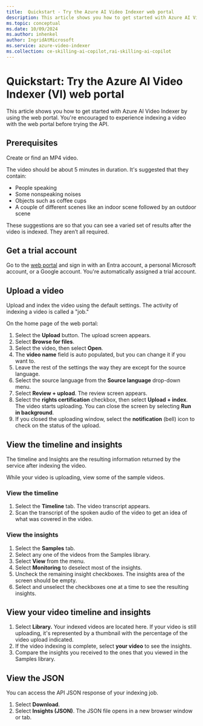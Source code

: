 ```yaml
---
title:  Quickstart - Try the Azure AI Video Indexer web portal
description: This article shows you how to get started with Azure AI Video Indexer (VI) by using the web portal. You're encouraged to experience indexing a video with the web portal before trying the API.
ms.topic: conceptual
ms.date: 10/09/2024
ms.author: inhenkel
author: IngridAtMicrosoft
ms.service: azure-video-indexer
ms.collection: ce-skilling-ai-copilot,rai-skilling-ai-copilot
---
```


# Quickstart: Try the Azure AI Video Indexer (VI) web portal

This article shows you how to get started with Azure AI Video Indexer by using the web portal. You're encouraged to experience indexing a video with the web portal before trying the API.

## Prerequisites

Create or find an MP4 video.

The video should be about 5 minutes in duration. It's suggested that they contain:

-   People speaking
-   Some nonspeaking noises
-   Objects such as coffee cups
-   A couple of different scenes like an indoor scene followed by an outdoor scene

These suggestions are so that you can see a varied set of results after the video is indexed. They aren’t all required.

## Get a trial account

Go to the [web portal](https://www.videoindexer.ai/) and sign in with an Entra account, a personal Microsoft account, or a Google account. You're automatically assigned a trial account.

## Upload a video

Upload and index the video using the default settings. The activity of indexing a video is called a "job."

On the home page of the web portal:

1.  Select the **Upload** button. The upload screen appears.
2.  Select **Browse for files**.
3.  Select the video, then select **Open**.
4.  The **video name** field is auto populated, but you can change it if you want to.
5.  Leave the rest of the settings the way they are except for the source language.
6.  Select the source language from the **Source language** drop-down menu.
7.  Select **Review + upload**. The review screen appears.
8.  Select the **rights certification** checkbox, then select **Upload + index**. The video starts uploading. You can close the screen by selecting **Run in background**.
9.  If you closed the uploading window, select the **notification** (bell) icon to check on the status of the upload.

## View the timeline and insights

The timeline and Insights are the resulting information returned by the service after indexing the video.

While your video is uploading, view some of the sample videos.

### View the timeline

1.  Select the **Timeline** tab. The video transcript appears.
2.  Scan the transcript of the spoken audio of the video to get an idea of what was covered in the video.

### View the insights

1.  Select the **Samples** tab.
2.  Select any one of the videos from the Samples library.
3.  Select **View** from the menu.
4.  Select **Monitoring** to deselect most of the insights.
5.  Uncheck the remaining insight checkboxes. The insights area of the screen should be empty.
6.  Select and unselect the checkboxes one at a time to see the resulting insights.

## View your video timeline and insights

1.  Select **Library.** Your indexed videos are located here. If your video is still uploading, it's represented by a thumbnail with the percentage of the video upload indicated.
2.  If the video indexing is complete, select **your video** to see the insights.
3.  Compare the insights you received to the ones that you viewed in the Samples library.

## View the JSON

You can access the API JSON response of your indexing job.

1.  Select **Download**.
2.  Select **Insights (JSON)**. The JSON file opens in a new browser window or tab.
